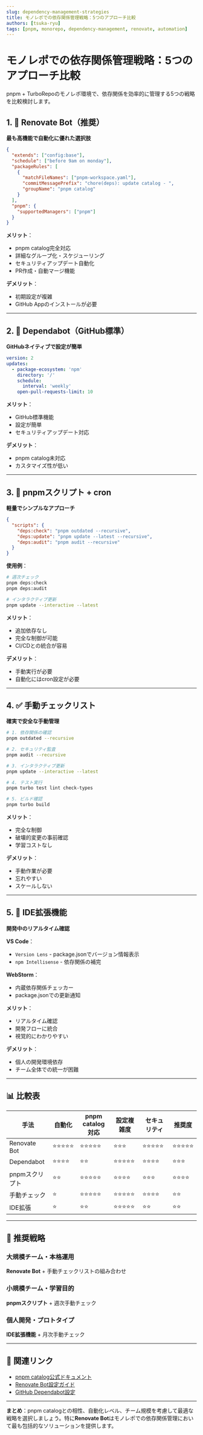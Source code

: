 ```yaml
---
slug: dependency-management-strategies
title: モノレポでの依存関係管理戦略：5つのアプローチ比較
authors: [tsuka-ryu]
tags: [pnpm, monorepo, dependency-management, renovate, automation]
---
```


# モノレポでの依存関係管理戦略：5つのアプローチ比較

pnpm + TurboRepoのモノレポ環境で、依存関係を効率的に管理する5つの戦略を比較検討します。

## 1. 🤖 Renovate Bot（推奨）

**最も高機能で自動化に優れた選択肢**

```json title=".github/renovate.json"
{
  "extends": ["config:base"],
  "schedule": ["before 9am on monday"],
  "packageRules": [
    {
      "matchFileNames": ["pnpm-workspace.yaml"],
      "commitMessagePrefix": "chore(deps): update catalog - ",
      "groupName": "pnpm catalog"
    }
  ],
  "pnpm": {
    "supportedManagers": ["pnpm"]
  }
}
```

**メリット**：

- pnpm catalog完全対応
- 詳細なグループ化・スケジューリング
- セキュリティアップデート自動化
- PR作成・自動マージ機能

**デメリット**：

- 初期設定が複雑
- GitHub Appのインストールが必要

---

## 2. 🔧 Dependabot（GitHub標準）

**GitHubネイティブで設定が簡単**

```yaml title=".github/dependabot.yml"
version: 2
updates:
  - package-ecosystem: 'npm'
    directory: '/'
    schedule:
      interval: 'weekly'
    open-pull-requests-limit: 10
```

**メリット**：

- GitHub標準機能
- 設定が簡単
- セキュリティアップデート対応

**デメリット**：

- pnpm catalog未対応
- カスタマイズ性が低い

---

## 3. 📜 pnpmスクリプト + cron

**軽量でシンプルなアプローチ**

```json title="package.json"
{
  "scripts": {
    "deps:check": "pnpm outdated --recursive",
    "deps:update": "pnpm update --latest --recursive",
    "deps:audit": "pnpm audit --recursive"
  }
}
```

**使用例**：

```bash
# 週次チェック
pnpm deps:check
pnpm deps:audit

# インタラクティブ更新
pnpm update --interactive --latest
```

**メリット**：

- 追加依存なし
- 完全な制御が可能
- CI/CDとの統合が容易

**デメリット**：

- 手動実行が必要
- 自動化にはcron設定が必要

---

## 4. ✅ 手動チェックリスト

**確実で安全な手動管理**

```bash title="週次メンテナンスチェックリスト"
# 1. 依存関係の確認
pnpm outdated --recursive

# 2. セキュリティ監査
pnpm audit --recursive

# 3. インタラクティブ更新
pnpm update --interactive --latest

# 4. テスト実行
pnpm turbo test lint check-types

# 5. ビルド確認
pnpm turbo build
```

**メリット**：

- 完全な制御
- 破壊的変更の事前確認
- 学習コストなし

**デメリット**：

- 手動作業が必要
- 忘れやすい
- スケールしない

---

## 5. 🔌 IDE拡張機能

**開発中のリアルタイム確認**

**VS Code**：

- `Version Lens` - package.jsonでバージョン情報表示
- `npm Intellisense` - 依存関係の補完

**WebStorm**：

- 内蔵依存関係チェッカー
- package.jsonでの更新通知

**メリット**：

- リアルタイム確認
- 開発フローに統合
- 視覚的にわかりやすい

**デメリット**：

- 個人の開発環境依存
- チーム全体での統一が困難

---

## 📊 比較表

| 手法           | 自動化     | pnpm catalog対応 | 設定複雑度 | セキュリティ | 推奨度     |
| -------------- | ---------- | ---------------- | ---------- | ------------ | ---------- |
| Renovate Bot   | ⭐⭐⭐⭐⭐ | ⭐⭐⭐⭐⭐       | ⭐⭐⭐     | ⭐⭐⭐⭐⭐   | ⭐⭐⭐⭐⭐ |
| Dependabot     | ⭐⭐⭐⭐   | ⭐⭐             | ⭐⭐⭐⭐⭐ | ⭐⭐⭐⭐     | ⭐⭐⭐     |
| pnpmスクリプト | ⭐⭐       | ⭐⭐⭐⭐⭐       | ⭐⭐⭐⭐   | ⭐⭐⭐       | ⭐⭐⭐⭐   |
| 手動チェック   | ⭐         | ⭐⭐⭐⭐⭐       | ⭐⭐⭐⭐⭐ | ⭐⭐⭐⭐     | ⭐⭐       |
| IDE拡張        | ⭐         | ⭐⭐             | ⭐⭐⭐⭐⭐ | ⭐⭐         | ⭐⭐       |

---

## 🎯 推奨戦略

### 大規模チーム・本格運用

**Renovate Bot** + 手動チェックリストの組み合わせ

### 小規模チーム・学習目的

**pnpmスクリプト** + 週次手動チェック

### 個人開発・プロトタイプ

**IDE拡張機能** + 月次手動チェック

---

## 🔗 関連リンク

- [pnpm catalog公式ドキュメント](https://pnpm.io/catalogs)
- [Renovate Bot設定ガイド](https://docs.renovatebot.com/)
- [GitHub Dependabot設定](https://docs.github.com/en/code-security/dependabot)

---

**まとめ**：pnpm catalogとの相性、自動化レベル、チーム規模を考慮して最適な戦略を選択しましょう。特に**Renovate Bot**はモノレポでの依存関係管理において最も包括的なソリューションを提供します。
